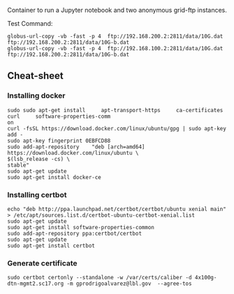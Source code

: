 Container to run a Jupyter notebook and two anonymous grid-ftp instances.

Test Command:

~~~
globus-url-copy -vb -fast -p 4  ftp://192.168.200.2:2811/data/10G.dat ftp://192.168.200.2:2811/data/10G-b.dat
globus-url-copy -vb -fast -p 4  ftp://192.168.100.2:2811/data/10G.dat ftp://192.168.200.2:2811/data/10G-b.dat
~~~




## Cheat-sheet

### Installing docker
~~~
sudo sudo apt-get install     apt-transport-https     ca-certificates     curl     software-properties-comm
on
curl -fsSL https://download.docker.com/linux/ubuntu/gpg | sudo apt-key add -
sudo apt-key fingerprint 0EBFCD88
sudo add-apt-repository    "deb [arch=amd64] https://download.docker.com/linux/ubuntu \
$(lsb_release -cs) \
stable"
sudo apt-get update
sudo apt-get install docker-ce
~~~

### Installing certbot
~~~
echo "deb http://ppa.launchpad.net/certbot/certbot/ubuntu xenial main" > /etc/apt/sources.list.d/certbot-ubuntu-certbot-xenial.list 
sudo apt-get update
sudo apt-get install software-properties-common
sudo add-apt-repository ppa:certbot/certbot
sudo apt-get update
sudo apt-get install certbot 
~~~

### Generate certificate
~~~
sudo certbot certonly --standalone -w /var/certs/caliber -d 4x100g-dtn-mgmt2.sc17.org -m gprodrigoalvarez@lbl.gov  --agree-tos 
~~~
